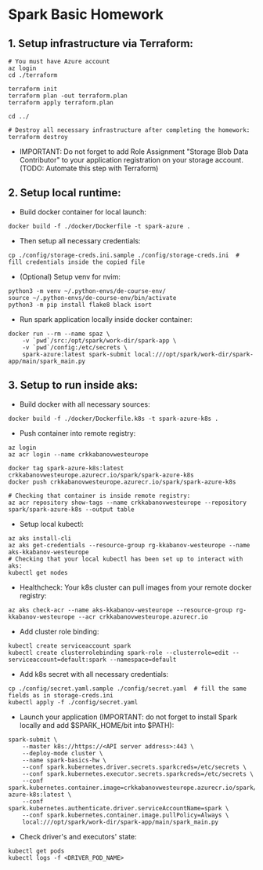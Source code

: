 # Spark Basic Homework

## 1. Setup infrastructure via Terraform:
```
# You must have Azure account
az login
cd ./terraform

terraform init
terraform plan -out terraform.plan
terraform apply terraform.plan

cd ../

# Destroy all necessary infrastructure after completing the homework:
terraform destroy
```
* IMPORTANT: Do not forget to add Role Assignment "Storage Blob Data Contributor" to your application registration
on your storage account. (TODO: Automate this step with Terraform)

## 2. Setup local runtime:
* Build docker container for local launch:
```
docker build -f ./docker/Dockerfile -t spark-azure .
```
* Then setup all necessary credentials:
```
cp ./config/storage-creds.ini.sample ./config/storage-creds.ini  # fill credentials inside the copied file
```
* (Optional) Setup venv for nvim:
```
python3 -m venv ~/.python-envs/de-course-env/
source ~/.python-envs/de-course-env/bin/activate
python3 -m pip install flake8 black isort
```
* Run spark application locally inside docker container:
```
docker run --rm --name spaz \
    -v `pwd`/src:/opt/spark/work-dir/spark-app \
    -v `pwd`/config:/etc/secrets \
    spark-azure:latest spark-submit local:///opt/spark/work-dir/spark-app/main/spark_main.py
```

## 3. Setup to run inside aks:
* Build docker with all necessary sources:
```
docker build -f ./docker/Dockerfile.k8s -t spark-azure-k8s .
```
* Push container into remote registry:
```
az login
az acr login --name crkkabanovwesteurope

docker tag spark-azure-k8s:latest crkkabanovwesteurope.azurecr.io/spark/spark-azure-k8s
docker push crkkabanovwesteurope.azurecr.io/spark/spark-azure-k8s

# Checking that container is inside remote registry:
az acr repository show-tags --name crkkabanovwesteurope --repository spark/spark-azure-k8s --output table
```
* Setup local kubectl:
```
az aks install-cli
az aks get-credentials --resource-group rg-kkabanov-westeurope --name aks-kkabanov-westeurope
# Checking that your local kubectl has been set up to interact with aks:
kubectl get nodes
```
* Healthcheck: Your k8s cluster can pull images from your remote docker registry:
```
az aks check-acr --name aks-kkabanov-westeurope --resource-group rg-kkabanov-westeurope --acr crkkabanovwesteurope.azurecr.io
```
* Add cluster role binding:
```
kubectl create serviceaccount spark
kubectl create clusterrolebinding spark-role --clusterrole=edit --serviceaccount=default:spark --namespace=default
```
* Add k8s secret with all necessary credentials:
```
cp ./config/secret.yaml.sample ./config/secret.yaml  # fill the same fields as in storage-creds.ini
kubectl apply -f ./config/secret.yaml
```
* Launch your application (IMPORTANT: do not forget to install Spark locally and add $SPARK_HOME/bit into $PATH):
```
spark-submit \
    --master k8s://https://<API server address>:443 \
    --deploy-mode cluster \
    --name spark-basics-hw \
    --conf spark.kubernetes.driver.secrets.sparkcreds=/etc/secrets \
    --conf spark.kubernetes.executor.secrets.sparkcreds=/etc/secrets \
    --conf spark.kubernetes.container.image=crkkabanovwesteurope.azurecr.io/spark/spark-azure-k8s:latest \
    --conf spark.kubernetes.authenticate.driver.serviceAccountName=spark \
    --conf spark.kubernetes.container.image.pullPolicy=Always \
    local:///opt/spark/work-dir/spark-app/main/spark_main.py
```
* Check driver's and executors' state:
```
kubectl get pods
kubectl logs -f <DRIVER_POD_NAME>
```
